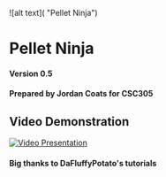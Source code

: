 
![alt text]( "Pellet Ninja")

# Pellet Ninja
#### Version 0.5
#### Prepared by Jordan Coats for CSC305


## Video Demonstration
[![Video Presentation](http://img.youtube.com/vi/5JGHaxr4Ua8/0.jpg)](https://www.youtube.com/watch?v=5JGHaxr4Ua8)

#### Big thanks to DaFluffyPotato's tutorials


